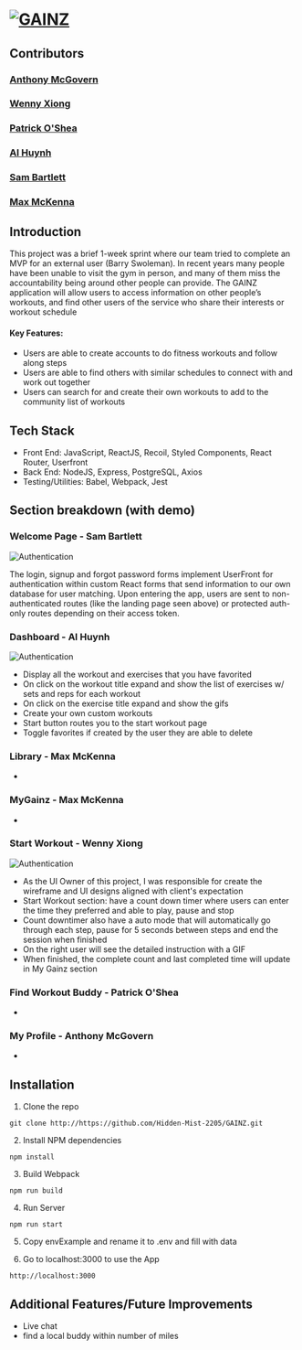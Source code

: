 # [![GAINZ](https://iili.io/gUbhVp.png)](https://freeimage.host/)

## Contributors
### [Anthony McGovern](https://github.com/code402b)
### [Wenny Xiong](https://github.com/WennyXiong)
### [Patrick O'Shea](https://github.com/PatMan817)
### [Al Huynh](https://github.com/Albertthuynh94)
### [Sam Bartlett](https://github.com/samkbe)
### [Max McKenna](https://github.com/mmckenna34)

## Introduction
This project was a brief 1-week sprint where our team tried to complete an MVP for an external user (Barry Swoleman).
In recent years many people have been unable to visit the gym in person, and many of them miss the accountability being around other people can provide. The GAINZ application will allow users to access information on other people’s workouts, and find other users of the service who share their interests or workout schedule

#### Key Features:
* Users are able to create accounts to do fitness workouts and follow along steps
* Users are able to find others with similar schedules to connect with and work out together
* Users can search for and create their own workouts to add to the community list of workouts

## Tech Stack
* Front End: JavaScript, ReactJS, Recoil, Styled Components, React Router, Userfront
* Back End: NodeJS, Express, PostgreSQL, Axios
* Testing/Utilities: Babel, Webpack, Jest

## Section breakdown (with demo)
### Welcome Page - Sam Bartlett
![Authentication](https://i.gyazo.com/00eb4497e1b053b0a39071d880fbadef.gif)


The login, signup and forgot password forms implement UserFront for authentication within custom React forms that send information to our own database for user matching. Upon entering the app, users are sent to non-authenticated routes (like the landing page seen above) or protected auth-only routes depending on their access token.


### Dashboard - Al Huynh
![Authentication](https://i.gyazo.com/2cf74f19df9cbd0546647229c0ad4d27.gif)


* Display all the workout and exercises that you have favorited
* On click on the workout title expand and show the list of exercises w/ sets and reps for each workout
* On click on the exercise title expand and show the gifs
* Create your own custom workouts
* Start button routes you to the start workout page
* Toggle favorites if created by the user they are able to delete
### Library - Max McKenna
*
### MyGainz - Max McKenna
*
### Start Workout - Wenny Xiong
![Authentication](https://i.gyazo.com/81bd304b20c4f0d15ff9a7ac2f4b2100.gif)


* As the UI Owner of this project, I was responsible for create the wireframe and UI designs aligned with client's expectation
* Start Workout section: have a count down timer where users can enter the time they preferred and able to play, pause and stop
* Count downtimer also have a auto mode that will automatically go through each step, pause for 5 seconds between steps and end the session when finished
* On the right user will see the detailed instruction with a GIF
* When finished, the complete count and last completed time will update in My Gainz section



### Find Workout Buddy - Patrick O'Shea
*
### My Profile - Anthony McGovern
*


## Installation
1. Clone the repo
```
git clone http://https://github.com/Hidden-Mist-2205/GAINZ.git
```

2. Install NPM dependencies
```
npm install
```

3. Build Webpack
```
npm run build
```

4. Run Server
```
npm run start
```

5. Copy envExample and rename it to .env and fill with data

6. Go to localhost:3000 to use the App
```
http://localhost:3000
```

## Additional Features/Future Improvements
* Live chat
* find a local buddy within number of miles

